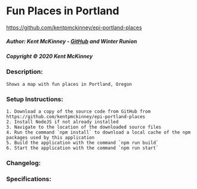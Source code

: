 <!-- Category: Epicodus;HTML/CSS/JS -->

# Fun Places in Portland
https://github.com/kentpmckinney/epi-portland-places

##### Author: Kent McKinney - [GitHub](https://github.com/kentpmckinney) and Winter Runion
##### Copyright &copy; 2020 Kent McKinney
### Description:

``Shows a map with fun places in Portland, Oregon``

### Setup Instructions:
    1. Download a copy of the source code from GitHub from https://github.com/kentpmckinney/epi-portland-places
    2. Install NodeJS if not already installed
    3. Navigate to the location of the downloaded source files
    4. Run the command `npm install` to download a local cache of the npm packages used by this application
    5. Build the application with the command `npm run build`
    6. Start the application with the command `npm run start`

### Changelog:


### Specifications:

